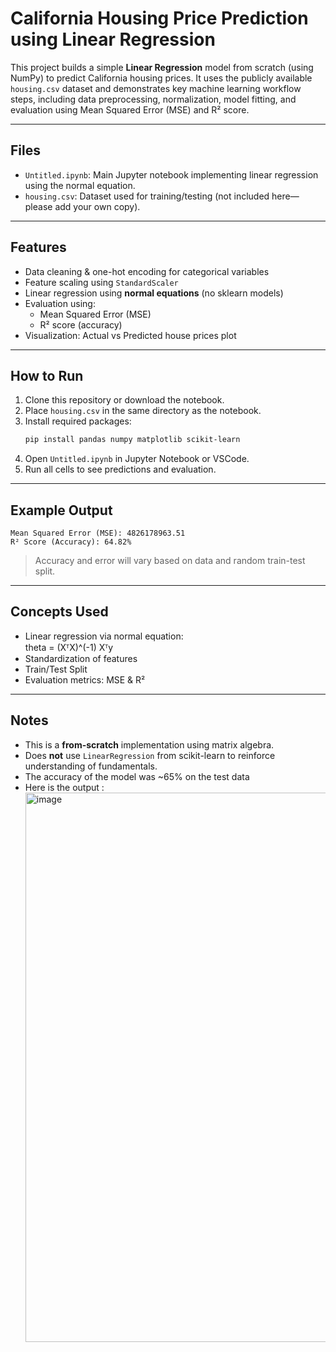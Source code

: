 # California Housing Price Prediction using Linear Regression

This project builds a simple **Linear Regression** model from scratch (using NumPy) to predict California housing prices. It uses the publicly available `housing.csv` dataset and demonstrates key machine learning workflow steps, including data preprocessing, normalization, model fitting, and evaluation using Mean Squared Error (MSE) and R² score.

---

## Files

- `Untitled.ipynb`: Main Jupyter notebook implementing linear regression using the normal equation.
- `housing.csv`: Dataset used for training/testing (not included here—please add your own copy).

---

## Features

- Data cleaning & one-hot encoding for categorical variables
- Feature scaling using `StandardScaler`
- Linear regression using **normal equations** (no sklearn models)
- Evaluation using:
  - Mean Squared Error (MSE)
  - R² score (accuracy)
- Visualization: Actual vs Predicted house prices plot

---

## How to Run

1. Clone this repository or download the notebook.
2. Place `housing.csv` in the same directory as the notebook.
3. Install required packages:
   ```bash
   pip install pandas numpy matplotlib scikit-learn
   ```
4. Open `Untitled.ipynb` in Jupyter Notebook or VSCode.
5. Run all cells to see predictions and evaluation.

---

## Example Output

```
Mean Squared Error (MSE): 4826178963.51
R² Score (Accuracy): 64.82%
```

> Accuracy and error will vary based on data and random train-test split.

---

## Concepts Used

- Linear regression via normal equation:  
  theta = (XᵀX)^(-1) Xᵀy
- Standardization of features  
- Train/Test Split
- Evaluation metrics: MSE & R²

---

## Notes

- This is a **from-scratch** implementation using matrix algebra.
- Does **not** use `LinearRegression` from scikit-learn to reinforce understanding of fundamentals.
- The accuracy of the model was ~65% on the test data
- Here is the output :
  <img width="879" alt="image" src="https://github.com/user-attachments/assets/71da124a-bb18-4ebe-9b48-38ae5f477787" />

